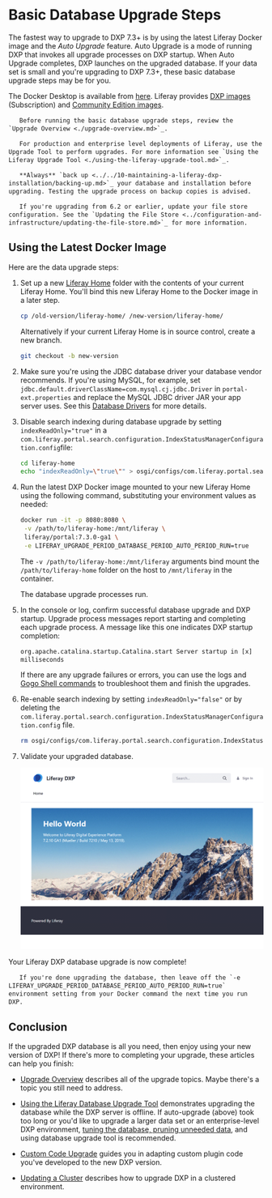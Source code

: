 # Basic Database Upgrade Steps

The fastest way to upgrade to DXP 7.3+ is by using the latest Liferay Docker image and the _Auto Upgrade_ feature. Auto Upgrade is a mode of running DXP that invokes all upgrade processes on DXP startup. When Auto Upgrade completes, DXP launches on the upgraded database. If your data set is small and you're upgrading to DXP 7.3+, these basic database upgrade steps may be for you.

The Docker Desktop is available from [here](https://www.docker.com/products/docker-desktop). Liferay provides [DXP images](https://hub.docker.com/r/liferay/dxp) (Subscription) and [Community Edition images](https://hub.docker.com/r/liferay/portal).

```important::
   Before running the basic database upgrade steps, review the `Upgrade Overview <./upgrade-overview.md>`_.
```

```important::
   For production and enterprise level deployments of Liferay, use the Upgrade Tool to perform upgrades. For more information see `Using the Liferay Upgrade Tool <./using-the-liferay-upgrade-tool.md>`_.
```

```warning::
   **Always** `back up <../../10-maintaining-a-liferay-dxp-installation/backing-up.md>`_ your database and installation before upgrading. Testing the upgrade process on backup copies is advised.
```

```important::
   If you're upgrading from 6.2 or earlier, update your file store configuration. See the `Updating the File Store <../configuration-and-infrastructure/updating-the-file-store.md>`_ for more information.
```

## Using the Latest Docker Image

Here are the data upgrade steps:

1. Set up a new [Liferay Home](../../reference/liferay-home.md) folder with the contents of your current Liferay Home. You'll bind this new Liferay Home to the Docker image in a later step.

    ```bash
    cp /old-version/liferay-home/ /new-version/liferay-home/
    ```
    Alternatively if your current Liferay Home is in source control, create a new branch.

    ```bash
    git checkout -b new-version
    ```

1. Make sure you're using the JDBC database driver your database vendor recommends. If you're using MySQL, for example, set `jdbc.default.driverClassName=com.mysql.cj.jdbc.Driver` in `portal-ext.properties` and replace the MySQL JDBC driver JAR your app server uses. See this [Database Drivers](../configuration-and-infrastructure/migrating-configurations-and-properties.md#database-drivers) for more details.

1. Disable search indexing during database upgrade by setting `indexReadOnly="true"` in a `com.liferay.portal.search.configuration.IndexStatusManagerConfiguration.config`file:

    ```bash
    cd liferay-home
    echo "indexReadOnly=\"true\"" > osgi/configs/com.liferay.portal.search.configuration.IndexStatusManagerConfiguration.config
    ```

1. Run the latest DXP Docker image mounted to your new Liferay Home using the following command, substituting your environment values as needed:

    ```bash
    docker run -it -p 8080:8080 \
     -v /path/to/liferay-home:/mnt/liferay \
     liferay/portal:7.3.0-ga1 \
     -e LIFERAY_UPGRADE_PERIOD_DATABASE_PERIOD_AUTO_PERIOD_RUN=true
    ```

    The `-v /path/to/liferay-home:/mnt/liferay` arguments bind mount the `/path/to/liferay-home` folder on the host to `/mnt/liferay` in the container.

    The database upgrade processes run.

1. In the console or log, confirm successful database upgrade and DXP startup. Upgrade process messages report starting and completing each upgrade process. A message like this one indicates DXP startup completion:

    ```
    org.apache.catalina.startup.Catalina.start Server startup in [x] milliseconds
    ```

    If there are any upgrade failures or errors, you can use the logs and [Gogo Shell commands](../upgrade-stability-and-performance/upgrading-modules-using-gogo-shell.md) to troubleshoot them and finish the upgrades.

1. Re-enable search indexing by setting `indexReadOnly="false"` or by deleting the `com.liferay.portal.search.configuration.IndexStatusManagerConfiguration.config` file.

    ```bash
    rm osgi/configs/com.liferay.portal.search.configuration.IndexStatusManagerConfiguration.config
    ```

1. Validate your upgraded database.

    ![Here is the Liferay DXP landing screen.](./basic-upgrade-steps/images/01.png)

Your Liferay DXP database upgrade is now complete!

```note::
   If you're done upgrading the database, then leave off the `-e LIFERAY_UPGRADE_PERIOD_DATABASE_PERIOD_AUTO_PERIOD_RUN=true` environment setting from your Docker command the next time you run DXP.
```

## Conclusion

If the upgraded DXP database is all you need, then enjoy using your new version of DXP! If there's more to completing your upgrade, these articles can help you finish:

* [Upgrade Overview](./upgrade-overview.md) describes all of the upgrade topics. Maybe there's a topic you still need to address.

* [Using the Liferay Database Upgrade Tool](./using-the-liferay-upgrade-tool.md) demonstrates upgrading the database while the DXP server is offline. If auto-upgrade (above) took too long or you'd like to upgrade a larger data set or an enterprise-level DXP environment, [tuning the database, pruning unneeded data](../upgrade-stability-and-performance/database-tuning-for-upgrades), and using database upgrade tool is recommended.

* [Custom Code Upgrade](https://help.liferay.com/hc/en-us/articles/360029316391-Introduction-to-Upgrading-Code-to-Liferay-DXP-7-2) guides you in adapting custom plugin code you've developed to the new DXP version.

* [Updating a Cluster](../10-Maintaining-a-liferay-dxp-installation/10-maintaining-clusters/01-maintaining-clustered-installations.md) describes how to upgrade DXP in a clustered environment.
